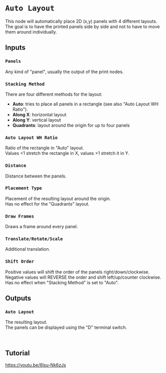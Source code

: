 # `Auto Layout`
This node will automatically place 2D (x,y) panels with 4 different layouts.<br>
The goal is to have the printed panels side by side and not to have to move them around individually.


## Inputs

### `Panels`
Any kind of "panel", usually the output of the print nodes.

### `Stacking Method`
There are four different methods for the layout:
- **Auto**: tries to place all panels in a rectangle (see also "Auto Layout WH Ratio").
- **Along X**: horizontal layout
- **Along Y**: vertical layout
- **Quadrants**: layout around the origin for up to four panels

### `Auto Layout WH Ratio`
Ratio of the rectangle in "Auto" layout.<br>
Values <1 stretch the rectangle in X, values >1 stretch it in Y.

### `Distance`
Distance between the panels.

### `Placement Type`
Placement of the resulting layout around the origin.<br>
Has no effect for the "Quadrants" layout.

### `Draw Frames`
Draws a frame around every panel.

### `Translate/Rotate/Scale`
Additional translation.

### `Shift Order`
Positive values will shift the order of the panels right/down/clockwise.<br>
Negative values will REVERSE the order and shift left/up/counter clockwise.<br>
Has no effect when "Stacking Method" is set to "Auto".


## Outputs

### `Auto Layout`
The resulting layout.<br>
The panels can be displayed using the "D" terminal switch.<br>


<br>


## Tutorial

https://youtu.be/6lsu-Nk6zJs
<br><br>
